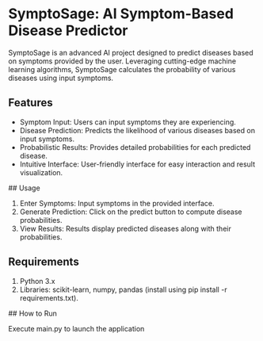 <h1>SymptoSage: AI Symptom-Based Disease Predictor</h1>
<p>SymptoSage is an advanced AI project designed to predict diseases based on symptoms provided by the user. 
  Leveraging cutting-edge machine learning algorithms, SymptoSage calculates the probability of various diseases using input symptoms.</p>


  ## Features
  <ul>
    <li>Symptom Input: Users can input symptoms they are experiencing.</li>
    <li>Disease Prediction: Predicts the likelihood of various diseases based on input symptoms.</li>
        <li>Probabilistic Results: Provides detailed probabilities for each predicted disease.</li>
        <li>Intuitive Interface: User-friendly interface for easy interaction and result visualization.</li>
  </ul>
## Usage
<ol>
  <li>  Enter Symptoms: Input symptoms in the provided interface.</li>
   <li>Generate Prediction: Click on the predict button to compute disease probabilities.</li>
   <li>View Results: Results display predicted diseases along with their probabilities.</li>
</ol>

## Requirements
<ol>
  <li>Python 3.x</li>
   <li>Libraries: scikit-learn, numpy, pandas (install using pip install -r requirements.txt).</li>
   
</ol>
## How to Run
<p>Execute main.py to launch the application</p>

